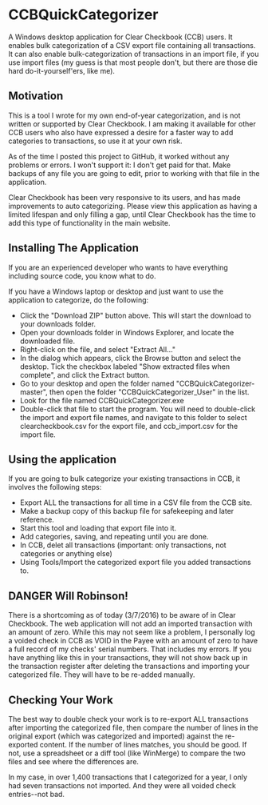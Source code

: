# CCBQuickCategorizer

A Windows desktop application for Clear Checkbook (CCB) users.  It enables bulk categorization of 
a CSV export file containing all transactions.  It can also enable bulk-categorization of transactions 
in an import file, if you use import files (my guess is that most people don't, but there are those
die hard do-it-yourself'ers, like me).

## Motivation

This is a tool I wrote for my own end-of-year categorization, and is not written or supported by 
Clear Checkbook. I am making it available for other CCB users who also have expressed a desire for a 
faster way to add categories to transactions, so use it at your own risk.

As of the time I posted this project to GitHub, it worked without any problems or errors. I won't support 
it: I don't get paid for that.  Make backups of any file you are going to edit, prior to working with 
that file in the application.

Clear Checkbook has been very responsive to its users, and has made improvements to auto categorizing.
Please view this application as having a limited lifespan and only filling a gap, until Clear Checkbook has 
the time to add this type of functionality in the main website.

## Installing The Application
If you are an experienced developer who wants to have everything including source code, you know what to do.

If you have a Windows laptop or desktop and just want to use the application to categorize, do the following:
- Click the "Download ZIP" button above.  This will start the download to your downloads folder.
- Open your downloads folder in Windows Explorer, and locate the downloaded file.
- Right-click on the file, and select "Extract All..."
- In the dialog which appears, click the Browse button and select the desktop.
  Tick the checkbox labeled "Show extracted files when complete", and click the Extract button.
- Go to your desktop and open the folder named "CCBQuickCategorizer-master", then open the folder 
  "CCBQuickCategorizer_User" in the list.
- Look for the file named CCBQuickCategorizer.exe
- Double-click that file to start the program.  You will need to double-click the import and export 
  file names, and navigate to this folder to select clearcheckbook.csv for the export file, and
  ccb_import.csv for the import file.

## Using the application
If you are going to bulk categorize your existing transactions in CCB, it involves the following steps:
- Export ALL the transactions for all time in a CSV file from the CCB site.
- Make a backup copy of this backup file for safekeeping and later reference.
- Start this tool and loading that export file into it.
- Add categories, saving, and repeating until you are done.
- In CCB, delet all transactions (important: only transactions, not categories or anything else)
- Using Tools/Import the categorized export file you added transactions to.

## DANGER Will Robinson!
There is a shortcoming as of today (3/7/2016) to be aware of in Clear Checkbook. The web application 
will not add an imported transaction with an amount of zero. While this may not seem like a problem, 
I personally log a voided check in CCB as VOID in the Payee with an amount of zero to have a full 
record of my checks' serial numbers. That includes my errors. If you have anything like this in your 
transactions, they will not show back up in the transaction register after deleting the transactions 
and importing your categorized file. They will have to be re-added manually.

## Checking Your Work

The best way to double check your work is to re-export ALL transactions after importing the categorized 
file, then compare the number of lines in the original export (which was categorized and imported) 
against the re-exported content. If the number of lines matches, you should be good.  If not, use a 
spreadsheet or a diff tool (like WinMerge) to compare the two files and see where the differences are.

In my case, in over 1,400 transactions that I categorized for a year, I only had seven transactions not 
imported. And they were all voided check entries--not bad.
